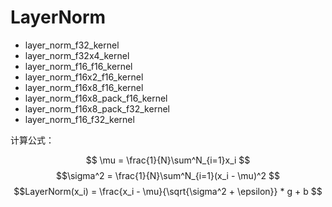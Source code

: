 # LayerNorm
- layer_norm_f32_kernel
- layer_norm_f32x4_kernel
- layer_norm_f16_f16_kernel
- layer_norm_f16x2_f16_kernel
- layer_norm_f16x8_f16_kernel
- layer_norm_f16x8_pack_f16_kernel
- layer_norm_f16x8_pack_f32_kernel
- layer_norm_f16_f32_kernel

计算公式：

$$
\mu = \frac{1}{N}\sum^N_{i=1}x_i $$
$$\sigma^2 = \frac{1}{N}\sum^N_{i=1}(x_i - \mu)^2 $$
$$LayerNorm(x_i) = \frac{x_i - \mu}{\sqrt{\sigma^2 + \epsilon}} * g + b
$$